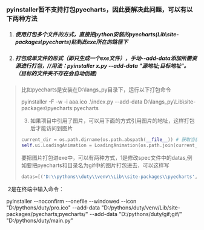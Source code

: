 ### pyinstaller暂不支持打包pyecharts，因此要解决此问题，可以有以下两种方法

1. ##### 使用打包多个文件的方式，直接把python安装的pyecharts(Lib\site-packages\pyecharts)贴到此exe所在的路径下

2. ##### 打包成单文件的形式（即只生成一个exe文件），手动--add-data添加所需资源进行打包，//用法：pyinstaller x.py --add-data "源地址;目标地址"。（目标的文件夹不存在会自动创建)

>比如pyecharts是安装在D:\langs_py目录下，运行以下打包命令
>
>pyinstaller -F -w -i aaa.ico  .\index.py --add-data D:\langs_py\Lib\site-packages\pyecharts:pyecharts
>
>3. 如果项目中引用了图片，可以用下面的方式引用图片的地址，这样打包后才能访问到图片
>
>   ```python
>   current_dir = os.path.dirname(os.path.abspath(__file__)) # 获取当前文件所在目录路径
>   self.ui.LoadingAnimation = LoadingAnimation(os.path.join(current_dir, 'gif', 'loading1.gif'))
>   ```
>
>   要把图片打包进exe中，可以有两种方式，1是修改spec文件中的datas,例如要把pyecharts和目录名为gif中的图片打包进去，可以这样写
>
>   ```python
>   datas=[('D:\\pythons\\duty\\venv\\Lib\\site-packages\\pyecharts', 'pyecharts'), ('D:\\pythons\\duty\\gif', 'gif')]
>   ```

​	2是在终端中输入命令：

pyinstaller --noconfirm --onefile --windowed --icon "D:/pythons/duty/pro.ico" --add-data "D:/pythons/duty/venv/Lib/site-packages/pyecharts;pyecharts/" --add-data "D:/pythons/duty/gif;gif/"  "D:/pythons/duty/main.py"

​	